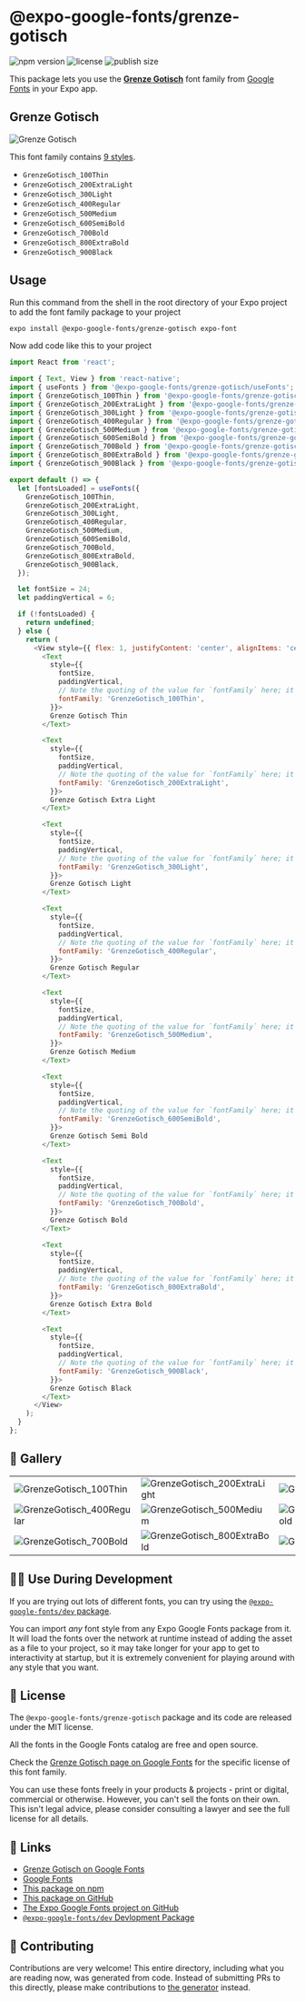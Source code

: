 # @expo-google-fonts/grenze-gotisch

![npm version](https://flat.badgen.net/npm/v/@expo-google-fonts/grenze-gotisch)
![license](https://flat.badgen.net/github/license/expo/google-fonts)
![publish size](https://flat.badgen.net/packagephobia/install/@expo-google-fonts/grenze-gotisch)

This package lets you use the [**Grenze Gotisch**](https://fonts.google.com/specimen/Grenze+Gotisch) font family from [Google Fonts](https://fonts.google.com/) in your Expo app.

## Grenze Gotisch

![Grenze Gotisch](./font-family.png)

This font family contains [9 styles](#-gallery).

- `GrenzeGotisch_100Thin`
- `GrenzeGotisch_200ExtraLight`
- `GrenzeGotisch_300Light`
- `GrenzeGotisch_400Regular`
- `GrenzeGotisch_500Medium`
- `GrenzeGotisch_600SemiBold`
- `GrenzeGotisch_700Bold`
- `GrenzeGotisch_800ExtraBold`
- `GrenzeGotisch_900Black`

## Usage

Run this command from the shell in the root directory of your Expo project to add the font family package to your project
```sh
expo install @expo-google-fonts/grenze-gotisch expo-font
```

Now add code like this to your project
```js
import React from 'react';

import { Text, View } from 'react-native';
import { useFonts } from '@expo-google-fonts/grenze-gotisch/useFonts';
import { GrenzeGotisch_100Thin } from '@expo-google-fonts/grenze-gotisch/100Thin';
import { GrenzeGotisch_200ExtraLight } from '@expo-google-fonts/grenze-gotisch/200ExtraLight';
import { GrenzeGotisch_300Light } from '@expo-google-fonts/grenze-gotisch/300Light';
import { GrenzeGotisch_400Regular } from '@expo-google-fonts/grenze-gotisch/400Regular';
import { GrenzeGotisch_500Medium } from '@expo-google-fonts/grenze-gotisch/500Medium';
import { GrenzeGotisch_600SemiBold } from '@expo-google-fonts/grenze-gotisch/600SemiBold';
import { GrenzeGotisch_700Bold } from '@expo-google-fonts/grenze-gotisch/700Bold';
import { GrenzeGotisch_800ExtraBold } from '@expo-google-fonts/grenze-gotisch/800ExtraBold';
import { GrenzeGotisch_900Black } from '@expo-google-fonts/grenze-gotisch/900Black';

export default () => {
  let [fontsLoaded] = useFonts({
    GrenzeGotisch_100Thin,
    GrenzeGotisch_200ExtraLight,
    GrenzeGotisch_300Light,
    GrenzeGotisch_400Regular,
    GrenzeGotisch_500Medium,
    GrenzeGotisch_600SemiBold,
    GrenzeGotisch_700Bold,
    GrenzeGotisch_800ExtraBold,
    GrenzeGotisch_900Black,
  });

  let fontSize = 24;
  let paddingVertical = 6;

  if (!fontsLoaded) {
    return undefined;
  } else {
    return (
      <View style={{ flex: 1, justifyContent: 'center', alignItems: 'center' }}>
        <Text
          style={{
            fontSize,
            paddingVertical,
            // Note the quoting of the value for `fontFamily` here; it expects a string!
            fontFamily: 'GrenzeGotisch_100Thin',
          }}>
          Grenze Gotisch Thin
        </Text>

        <Text
          style={{
            fontSize,
            paddingVertical,
            // Note the quoting of the value for `fontFamily` here; it expects a string!
            fontFamily: 'GrenzeGotisch_200ExtraLight',
          }}>
          Grenze Gotisch Extra Light
        </Text>

        <Text
          style={{
            fontSize,
            paddingVertical,
            // Note the quoting of the value for `fontFamily` here; it expects a string!
            fontFamily: 'GrenzeGotisch_300Light',
          }}>
          Grenze Gotisch Light
        </Text>

        <Text
          style={{
            fontSize,
            paddingVertical,
            // Note the quoting of the value for `fontFamily` here; it expects a string!
            fontFamily: 'GrenzeGotisch_400Regular',
          }}>
          Grenze Gotisch Regular
        </Text>

        <Text
          style={{
            fontSize,
            paddingVertical,
            // Note the quoting of the value for `fontFamily` here; it expects a string!
            fontFamily: 'GrenzeGotisch_500Medium',
          }}>
          Grenze Gotisch Medium
        </Text>

        <Text
          style={{
            fontSize,
            paddingVertical,
            // Note the quoting of the value for `fontFamily` here; it expects a string!
            fontFamily: 'GrenzeGotisch_600SemiBold',
          }}>
          Grenze Gotisch Semi Bold
        </Text>

        <Text
          style={{
            fontSize,
            paddingVertical,
            // Note the quoting of the value for `fontFamily` here; it expects a string!
            fontFamily: 'GrenzeGotisch_700Bold',
          }}>
          Grenze Gotisch Bold
        </Text>

        <Text
          style={{
            fontSize,
            paddingVertical,
            // Note the quoting of the value for `fontFamily` here; it expects a string!
            fontFamily: 'GrenzeGotisch_800ExtraBold',
          }}>
          Grenze Gotisch Extra Bold
        </Text>

        <Text
          style={{
            fontSize,
            paddingVertical,
            // Note the quoting of the value for `fontFamily` here; it expects a string!
            fontFamily: 'GrenzeGotisch_900Black',
          }}>
          Grenze Gotisch Black
        </Text>
      </View>
    );
  }
};

```

## 🔡 Gallery


||||
|-|-|-|
|![GrenzeGotisch_100Thin](.//100Thin/GrenzeGotisch_100Thin.ttf.png)|![GrenzeGotisch_200ExtraLight](.//200ExtraLight/GrenzeGotisch_200ExtraLight.ttf.png)|![GrenzeGotisch_300Light](.//300Light/GrenzeGotisch_300Light.ttf.png)||
|![GrenzeGotisch_400Regular](.//400Regular/GrenzeGotisch_400Regular.ttf.png)|![GrenzeGotisch_500Medium](.//500Medium/GrenzeGotisch_500Medium.ttf.png)|![GrenzeGotisch_600SemiBold](.//600SemiBold/GrenzeGotisch_600SemiBold.ttf.png)||
|![GrenzeGotisch_700Bold](.//700Bold/GrenzeGotisch_700Bold.ttf.png)|![GrenzeGotisch_800ExtraBold](.//800ExtraBold/GrenzeGotisch_800ExtraBold.ttf.png)|![GrenzeGotisch_900Black](.//900Black/GrenzeGotisch_900Black.ttf.png)||


## 👩‍💻 Use During Development

If you are trying out lots of different fonts, you can try using the [`@expo-google-fonts/dev` package](https://github.com/freeboub/google-fonts/tree/master/font-packages/dev#readme).

You can import *any* font style from any Expo Google Fonts package from it. It will load the fonts
over the network at runtime instead of adding the asset as a file to your project, so it may take longer
for your app to get to interactivity at startup, but it is extremely convenient
for playing around with any style that you want.

## 📖 License

The `@expo-google-fonts/grenze-gotisch` package and its code are released under the MIT license.

All the fonts in the Google Fonts catalog are free and open source.

Check the [Grenze Gotisch page on Google Fonts](https://fonts.google.com/specimen/Grenze+Gotisch) for the specific license of this font family.

You can use these fonts freely in your products & projects - print or digital, commercial or otherwise. However, you can't sell the fonts on their own. This isn't legal advice, please consider consulting a lawyer and see the full license for all details.

## 🔗 Links

- [Grenze Gotisch on Google Fonts](https://fonts.google.com/specimen/Grenze+Gotisch)
- [Google Fonts](https://fonts.google.com/)
- [This package on npm](https://www.npmjs.com/package/@expo-google-fonts/grenze-gotisch)
- [This package on GitHub](https://github.com/freeboub/google-fonts/tree/master/font-packages/grenze-gotisch)
- [The Expo Google Fonts project on GitHub](https://github.com/freeboub/google-fonts)
- [`@expo-google-fonts/dev` Devlopment Package](https://github.com/freeboub/google-fonts/tree/master/font-packages/dev)

## 🤝 Contributing

Contributions are very welcome! This entire directory, including what you are reading now, was generated from code. Instead of submitting PRs to this directly, please make contributions to [the generator](https://github.com/freeboub/google-fonts/tree/master/packages/generator) instead.

